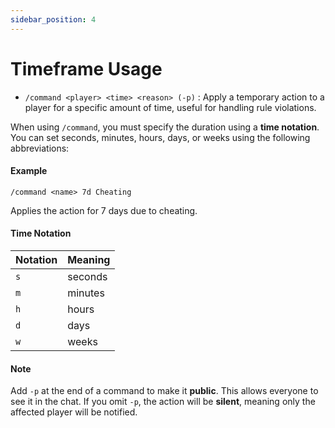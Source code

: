 ```yaml
---
sidebar_position: 4
---
```


# Timeframe Usage

* `/command <player> <time> <reason> (-p)` : Apply a temporary action to a player for a specific amount of time, useful for handling rule violations.

When using `/command`, you must specify the duration using a **time notation**. You can set seconds, minutes, hours, days, or weeks using the following abbreviations:

#### Example

```
/command <name> 7d Cheating
```

Applies the action for 7 days due to cheating.

#### Time Notation

| Notation | Meaning |
| -------- | ------- |
| `s`      | seconds |
| `m`      | minutes |
| `h`      | hours   |
| `d`      | days    |
| `w`      | weeks   |

#### Note

Add `-p` at the end of a command to make it **public**. This allows everyone to see it in the chat. If you omit `-p`, the action will be **silent**, meaning only the affected player will be notified.
